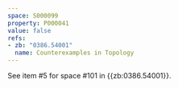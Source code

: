 ```yaml
---
space: S000099
property: P000041
value: false
refs:
- zb: "0386.54001"
  name: Counterexamples in Topology
---
```


See item #5 for space #101 in {{zb:0386.54001}}.
